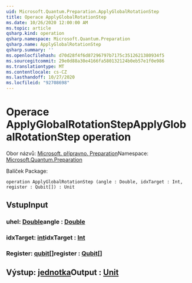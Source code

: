 ```yaml
---
uid: Microsoft.Quantum.Preparation.ApplyGlobalRotationStep
title: Operace ApplyGlobalRotationStep
ms.date: 10/26/2020 12:00:00 AM
ms.topic: article
qsharp.kind: operation
qsharp.namespace: Microsoft.Quantum.Preparation
qsharp.name: ApplyGlobalRotationStep
qsharp.summary: ''
ms.openlocfilehash: d70d28f4f6d87296797b7175c3512621380934f5
ms.sourcegitcommit: 29e0d88a30e4166fa580132124b0eb57e1f0e986
ms.translationtype: MT
ms.contentlocale: cs-CZ
ms.lasthandoff: 10/27/2020
ms.locfileid: "92708698"
---
```

# <a name="applyglobalrotationstep-operation"></a><span data-ttu-id="c6d19-102">Operace ApplyGlobalRotationStep</span><span class="sxs-lookup"><span data-stu-id="c6d19-102">ApplyGlobalRotationStep operation</span></span>

<span data-ttu-id="c6d19-103">Obor názvů: [Microsoft. přípravno. Preparation](xref:Microsoft.Quantum.Preparation)</span><span class="sxs-lookup"><span data-stu-id="c6d19-103">Namespace: [Microsoft.Quantum.Preparation](xref:Microsoft.Quantum.Preparation)</span></span>

<span data-ttu-id="c6d19-104">Balíček [](https://nuget.org/packages/)</span><span class="sxs-lookup"><span data-stu-id="c6d19-104">Package: [](https://nuget.org/packages/)</span></span>




```qsharp
operation ApplyGlobalRotationStep (angle : Double, idxTarget : Int, register : Qubit[]) : Unit
```


## <a name="input"></a><span data-ttu-id="c6d19-105">Vstup</span><span class="sxs-lookup"><span data-stu-id="c6d19-105">Input</span></span>

### <a name="angle--double"></a><span data-ttu-id="c6d19-106">uhel: [Double](xref:microsoft.quantum.lang-ref.double)</span><span class="sxs-lookup"><span data-stu-id="c6d19-106">angle : [Double](xref:microsoft.quantum.lang-ref.double)</span></span>




### <a name="idxtarget--int"></a><span data-ttu-id="c6d19-107">idxTarget: [int](xref:microsoft.quantum.lang-ref.int)</span><span class="sxs-lookup"><span data-stu-id="c6d19-107">idxTarget : [Int](xref:microsoft.quantum.lang-ref.int)</span></span>




### <a name="register--qubit"></a><span data-ttu-id="c6d19-108">Register: [qubit](xref:microsoft.quantum.lang-ref.qubit)[]</span><span class="sxs-lookup"><span data-stu-id="c6d19-108">register : [Qubit](xref:microsoft.quantum.lang-ref.qubit)[]</span></span>





## <a name="output--unit"></a><span data-ttu-id="c6d19-109">Výstup: [jednotka](xref:microsoft.quantum.lang-ref.unit)</span><span class="sxs-lookup"><span data-stu-id="c6d19-109">Output : [Unit](xref:microsoft.quantum.lang-ref.unit)</span></span>

